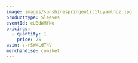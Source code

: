 ```yaml
---
image: images/sunshinespringeu1il1tuyamlhoz.jpg
producttype: Sleeves
eventId: eUBdWMfNo
pricings:
  - quantity: 1
    price: 25
asin: s-rSWHLdT4V
merchandise: comiket
---
```

